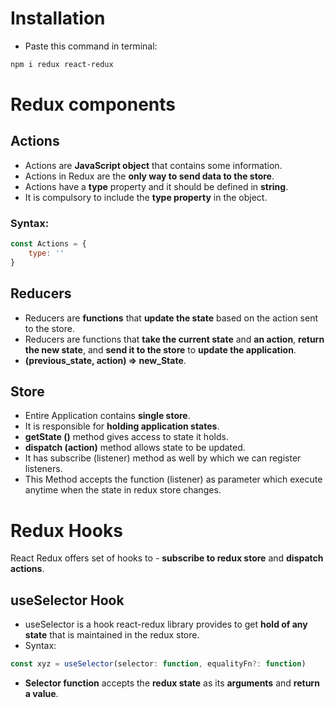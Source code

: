 # Installation

* Paste this command in terminal:
```bash
npm i redux react-redux
```


# Redux components

## Actions
* Actions are **JavaScript object** that contains some information.
* Actions in Redux are the **only way to send data to the store**.
* Actions have a **type** property and it should be defined in **string**.
* It is compulsory to include the **type property** in the object.

### Syntax:
```js
const Actions = {
    type: ''
}
```

## Reducers
* Reducers are **functions** that **update the state** based on the action sent to the store.
* Reducers are functions that **take the current state** and **an action**, **return the new state**, and **send it to the store** to **update the application**.
* **(previous_state, action) => new_State**.

## Store
* Entire Application contains **single store**.
* It is responsible for **holding application states**.
* **getState ()** method gives access to state it holds.
* **dispatch (action)** method allows state to be updated.
* It has subscribe (listener) method as well by which we can register listeners.
* This Method accepts the function (listener) as parameter which execute anytime when the state in redux store changes.


# Redux Hooks
React Redux offers set of hooks to - **subscribe to redux store** and **dispatch actions**.

## useSelector Hook
* useSelector is a hook react-redux library provides to get **hold of any state** that is maintained in the redux store.
* Syntax:
```js
const xyz = useSelector(selector: function, equalityFn?: function)
```
* **Selector function** accepts the **redux state** as its **arguments** and **return a value**.

